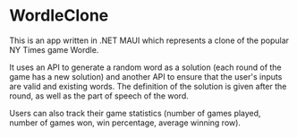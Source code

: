 # WordleClone

This is an app written in .NET MAUI which represents a clone of the popular NY Times game Wordle.

It uses an API to generate a random word as a solution (each round of the game has a new solution) and another API to ensure that the user's inputs are valid and existing words. The definition of the solution is given after the round, as well as the part of speech of the word.

Users can also track their game statistics (number of games played, number of games won, win percentage, average winning row).
